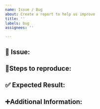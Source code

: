 ```yaml
---
name: Issue / Bug
about: Create a report to help us improve
title: ''
labels: bug
assignees: ''

---
```


## 🤔 Issue: 

<!--
A brief description of the issue.  Please include where applicable:
Sentry error link
Data used to generate the error (API payload or screenshot of form entry details)
--> 

## 📝Steps to reproduce:

<!--
If you have been able to reproduce the error please detail here what steps you have taken to reproduce the error. 
-->

## ✅ Expected Result:

<!--
Given the issue is an error, please detail what you expected to see happen. 
-->

## ➕Additional Information:

<!--
Links to additional reference sources, people to talk to or information that doesn't fit within the above
-->
